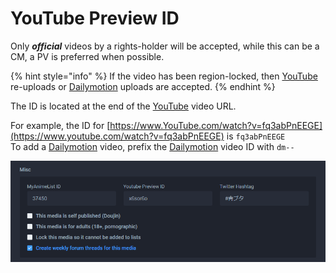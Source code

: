 # YouTube Preview ID

Only _**official**_ videos by a rights-holder will be accepted, while this can be a CM, a PV is preferred when possible.

{% hint style="info" %}
If the video has been region-locked, then [YouTube](https://www.youtube.com/) re-uploads or [Dailymotion](https://www.dailymotion.com/) uploads are accepted.
{% endhint %}

The ID is located at the end of the [YouTube](https://www.youtube.com/) video URL.

For example, the ID for [https://www.YouTube.com/watch?v=fq3abPnEEGE](https://www.youtube.com/watch?v=fq3abPnEEGE) is `fq3abPnEEGE`  
To add a [Dailymotion](https://www.dailymotion.com/gb) video, prefix the [Dailymotion](https://www.dailymotion.com/gb) video ID with `dm--`

![The misc section for the &apos;Ao Buta&apos; anime](../../../.gitbook/assets/misc_panel%20%281%29.png)

